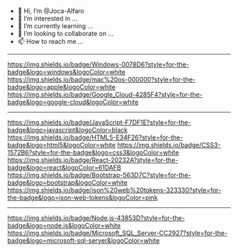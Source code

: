 - 👋 Hi, I’m @Joca-Alfaro
- 👀 I’m interested in ...
- 🌱 I’m currently learning ...
- 💞️ I’m looking to collaborate on ...
- 📫 How to reach me ...

<!---
Joca-Alfaro/Joca-Alfaro is a ✨ special ✨ repository because its `README.md` (this file) appears on your GitHub profile.
You can click the Preview link to take a look at your changes.
--->



----------------------
https://img.shields.io/badge/Windows-0078D6?style=for-the-badge&logo=windows&logoColor=white
https://img.shields.io/badge/mac%20os-000000?style=for-the-badge&logo=apple&logoColor=white 
https://img.shields.io/badge/Google_Cloud-4285F4?style=for-the-badge&logo=google-cloud&logoColor=white



--------------------------------------
https://img.shields.io/badge/JavaScript-F7DF1E?style=for-the-badge&logo=javascript&logoColor=black
https://img.shields.io/badge/HTML5-E34F26?style=for-the-badge&logo=html5&logoColor=white
https://img.shields.io/badge/CSS3-1572B6?style=for-the-badge&logo=css3&logoColor=white
https://img.shields.io/badge/React-20232A?style=for-the-badge&logo=react&logoColor=61DAFB
https://img.shields.io/badge/Bootstrap-563D7C?style=for-the-badge&logo=bootstrap&logoColor=white
https://img.shields.io/badge/json%20web%20tokens-323330?style=for-the-badge&logo=json-web-tokens&logoColor=pink

-----------------------------------
https://img.shields.io/badge/Node.js-43853D?style=for-the-badge&logo=node.js&logoColor=white
https://img.shields.io/badge/Microsoft_SQL_Server-CC2927?style=for-the-badge&logo=microsoft-sql-server&logoColor=white
